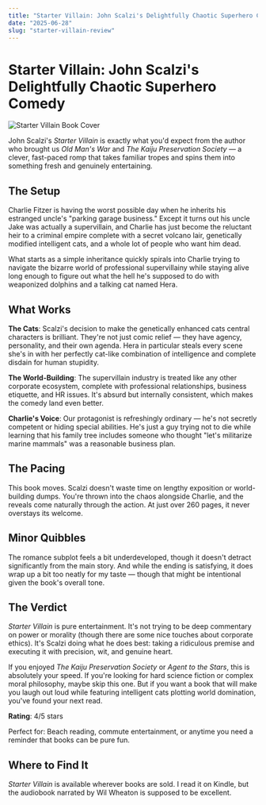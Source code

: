 ```yaml
---
title: "Starter Villain: John Scalzi's Delightfully Chaotic Superhero Comedy"
date: "2025-06-28"
slug: "starter-villain-review"
---
```


# Starter Villain: John Scalzi's Delightfully Chaotic Superhero Comedy

![Starter Villain Book Cover](https://m.media-amazon.com/images/I/71gKXQeRxOL._SY466_.jpg)

John Scalzi's *Starter Villain* is exactly what you'd expect from the author who brought us *Old Man's War* and *The Kaiju Preservation Society* — a clever, fast-paced romp that takes familiar tropes and spins them into something fresh and genuinely entertaining.

## The Setup

Charlie Fitzer is having the worst possible day when he inherits his estranged uncle's "parking garage business." Except it turns out his uncle Jake was actually a supervillain, and Charlie has just become the reluctant heir to a criminal empire complete with a secret volcano lair, genetically modified intelligent cats, and a whole lot of people who want him dead.

What starts as a simple inheritance quickly spirals into Charlie trying to navigate the bizarre world of professional supervillainy while staying alive long enough to figure out what the hell he's supposed to do with weaponized dolphins and a talking cat named Hera.

## What Works

**The Cats**: Scalzi's decision to make the genetically enhanced cats central characters is brilliant. They're not just comic relief — they have agency, personality, and their own agenda. Hera in particular steals every scene she's in with her perfectly cat-like combination of intelligence and complete disdain for human stupidity.

**The World-Building**: The supervillain industry is treated like any other corporate ecosystem, complete with professional relationships, business etiquette, and HR issues. It's absurd but internally consistent, which makes the comedy land even better.

**Charlie's Voice**: Our protagonist is refreshingly ordinary — he's not secretly competent or hiding special abilities. He's just a guy trying not to die while learning that his family tree includes someone who thought "let's militarize marine mammals" was a reasonable business plan.

## The Pacing

This book moves. Scalzi doesn't waste time on lengthy exposition or world-building dumps. You're thrown into the chaos alongside Charlie, and the reveals come naturally through the action. At just over 260 pages, it never overstays its welcome.

## Minor Quibbles

The romance subplot feels a bit underdeveloped, though it doesn't detract significantly from the main story. And while the ending is satisfying, it does wrap up a bit too neatly for my taste — though that might be intentional given the book's overall tone.

## The Verdict

*Starter Villain* is pure entertainment. It's not trying to be deep commentary on power or morality (though there are some nice touches about corporate ethics). It's Scalzi doing what he does best: taking a ridiculous premise and executing it with precision, wit, and genuine heart.

If you enjoyed *The Kaiju Preservation Society* or *Agent to the Stars*, this is absolutely your speed. If you're looking for hard science fiction or complex moral philosophy, maybe skip this one. But if you want a book that will make you laugh out loud while featuring intelligent cats plotting world domination, you've found your next read.

**Rating**: 4/5 stars

Perfect for: Beach reading, commute entertainment, or anytime you need a reminder that books can be pure fun.

## Where to Find It

*Starter Villain* is available wherever books are sold. I read it on Kindle, but the audiobook narrated by Wil Wheaton is supposed to be excellent.

